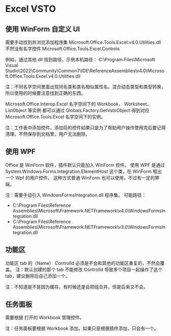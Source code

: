 # Excel VSTO

## 使用 WinForm 自定义 UI

需要手动找到并浏览添加程序集 Microsoft.Office.Tools.Excel.v4.0.Utilities.dll 不然没有名字控件 Microsoft.Office.Tools.Excel.Controls

例如，通过其他 dll 找到路径，示例本机路径：
C:\Program Files\Microsoft Visual Studio\2022\Community\Common7\IDE\ReferenceAssemblies\v4.0\Microsoft.Office.Tools.Excel.v4.0.Utilities.dll

注：不同名字空间里面出现同名类和类名相似属性名。混合动态类型和类型转换，所以使用的时候要注意找到正确的东西。

Microsoft.Office.Interop.Excel 名字空间下的 Workbook， Worksheet，ListObject 等实例
都可以通过 Globals.Factory.GetVstoObject
得到对应 Microsoft.Office.Tools.Excel 名字空间下的实例。

注：工作表中添加控件，添加后的控件如果只是为了帮助用户操作使用完后要记得清理，不然保存到文档里，用户无法删除。

## 使用 WPF

Office 是 WinForm 软件，插件默认只能加入 WinForm 控件。
使用 WPF 是通过 System.Windows.Forms.Integration.ElementHost 这个类，在 WinForm 框出一个 Wpf 的用户控件。
这种方式普通 WinForm 也可以使用，不过有一定的弊端。

注：需要手动引入 WindowsFormsIntegration.dll 程序集。
可能路径：
- C:\Program Files\Reference Assemblies\Microsoft\Framework\.NETFramework\v4.0\WindowsFormsIntegration.dll
- C:\Program Files\Reference Assemblies\Microsoft\Framework\.NETFramework\v3.0\WindowsFormsIntegration.dll

## 功能区

功能区 tab 的（Name） ControlId 必须是不会和其他的功能区重复的，不然会覆盖。
注：默认创建的那个 tab 不能修改 ControlId 导致多个项目一起操作了这个 tab，建议删除后自己添加一个。

注：不知道是不是因为缓存，有时候还是会把组合并，但是后来又不会。

## 任务面板

需要根据 打开的 Workbook 管理控件。

注：任务面板要根据 Workbook 添加。如果只是根据插件添加，只会有一个。
